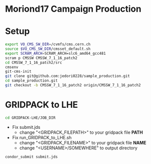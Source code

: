 Moriond17 Campaign Production
====

# Setup
```bash
export VO_CMS_SW_DIR=/cvmfs/cms.cern.ch
source $VO_CMS_SW_DIR/cmsset_default.sh
export SCRAM_ARCH=SCRAM_ARCH=slc6_amd64_gcc481
scram p CMSSW CMSSW_7_1_16_patch2
cd CMSSW_7_1_16_patch2/src
cmsenv
git-cms-init
git clone git@github.com:jedori0228/sample_production.git
cd sample_production.git
git checkout -b CMSSW_7_1_16_patch2 origin/CMSSW_7_1_16_patch2
```

# GRIDPACK to LHE
```bash
cd GRIDPACK-LHE/JOB_DIR
```
* Fix submit.jds
  * change "\<GRIDPACK_FILEPATH\>" to your gridpack file **PATH**
* Fix run_GRIDPACK_to_LHE.sh
  * change "\<GRIDPACK_FILENAME\>" to your gridpack file **NAME**
  * change "\<USERNAME\>/SOMEWHERE" to output directory
```bash
condor_submit submit.jds
```
